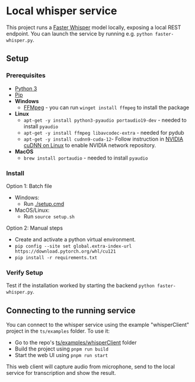# Local whisper service

This project runs a [Faster Whisper](https://github.com/SYSTRAN/faster-whisper) model locally, exposing a local REST endpoint.
You can launch the service by running e.g. `python faster-whisper.py`.

## Setup

### Prerequisites

- [Python 3](https://wiki.python.org/moin/BeginnersGuide/Download)
- [Pip](https://pip.pypa.io/en/stable/installation/)
- **Windows**
  - [FFMpeg](https://www.gyan.dev/ffmpeg/builds/) - you can run `winget install ffmpeg` to install the package
- **Linux**
  - `apt-get -y install python3-pyaudio portaudio19-dev` - needed to install `pyaudio`
  - `apt-get -y install ffmpeg libavcodec-extra` - needed for pydub
  - `apt-get -y install cudnn9-cuda-12`- Follow instruction in [NVIDIA cuDNN on Linux](https://docs.nvidia.com/deeplearning/cudnn/latest/installation/linux.html) to enable NVIDIA network repository.
- **MacOS**
  - `brew install portaudio` - needed to install `pyaudio`

### Install

Option 1: Batch file

- Windows:
  - Run [./setup.cmd](./setup.cmd)
- MacOS/Linux:
  - Run `source setup.sh`

Option 2: Manual steps

- Create and activate a python virtual environment.
- `pip config --site set global.extra-index-url https://download.pytorch.org/whl/cu121`
- `pip install -r requirements.txt`

### Verify Setup

Test if the installation worked by starting the backend `python faster-whisper.py`.

## Connecting to the running service

You can connect to the whisper service using the example "whisperClient" project in the `ts/examples` folder. To use it:

- Go to the repo's [ts/examples/whisperClient](../../../ts/examples/whisperClient/) folder
- Build the project using `pnpm run build`
- Start the web UI using `pnpm run start`

This web client will capture audio from microphone, send to the local service for transcription and show the result.
